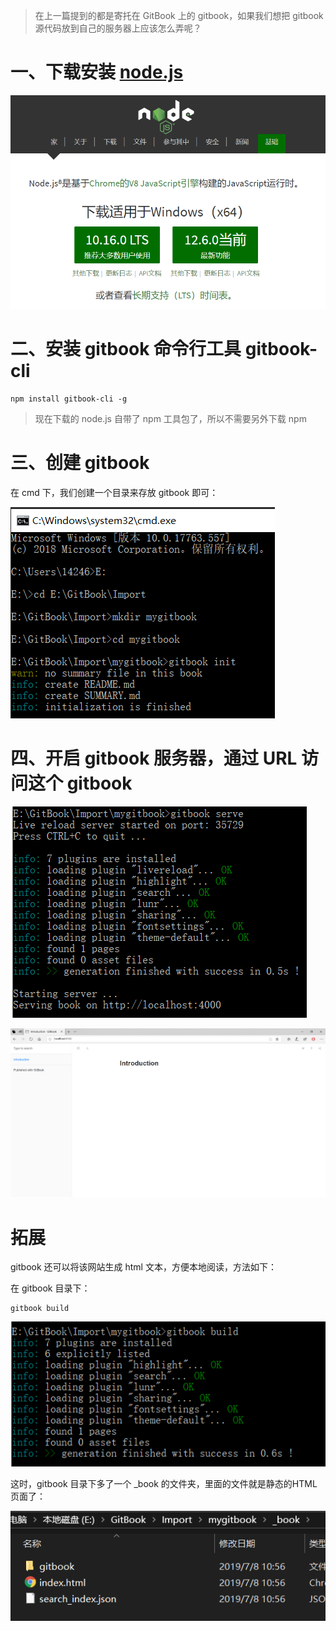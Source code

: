 > 在上一篇提到的都是寄托在 GitBook 上的 gitbook，如果我们想把 gitbook 源代码放到自己的服务器上应该怎么弄呢？

# 一、下载安装 [node.js](https://nodejs.org/en/)

![](/assets/import31.png)

# 二、安装 gitbook 命令行工具 gitbook-cli

```
npm install gitbook-cli -g
```

> 现在下载的 node.js 自带了 npm 工具包了，所以不需要另外下载 npm

# 三、创建 gitbook

在 cmd 下，我们创建一个目录来存放 gitbook 即可：

![](/assets/import32.png)

# 四、开启 gitbook 服务器，通过 URL 访问这个 gitbook

![](/assets/import33.png)

![](/assets/import34.png)

# 拓展

gitbook 还可以将该网站生成 html 文本，方便本地阅读，方法如下：

在 gitbook 目录下：

```
gitbook build
```

![](/assets/import35.png)

这时，gitbook 目录下多了一个 \_book 的文件夹，里面的文件就是静态的HTML页面了：

![](/assets/import37.png)

















